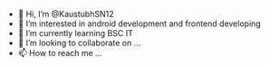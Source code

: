 - 👋 Hi, I’m @KaustubhSN12
- 👀 I’m interested in android development and frontend developing
- 🌱 I’m currently learning BSC IT
- 💞️ I’m looking to collaborate on ...
- 📫 How to reach me ...

<!---
KaustubhSN12/KaustubhSN12 is a ✨ special ✨ repository because its `README.md` (this file) appears on your GitHub profile.
You can click the Preview link to take a look at your changes.
--->
